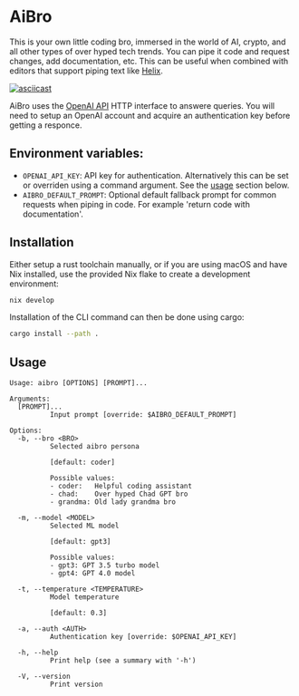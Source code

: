 # AiBro

This is your own little coding bro, immersed in the world of AI, crypto, and all
other types of over hyped tech trends. You can pipe it code and request changes,
add documentation, etc. This can be useful when combined with editors that
support piping text like [Helix](https://helix-editor.com).

[![asciicast](https://asciinema.org/a/605870.svg)](https://asciinema.org/a/605870)

AiBro uses the [OpenAI API](https://platform.openai.com/docs/api-reference)
HTTP interface to answere queries. You will need to setup an OpenAI account and
acquire an authentication key before getting a responce.

## Environment variables:

- `OPENAI_API_KEY`: API key for authentication. Alternatively this can be set or
overriden using a command argument. See the [usage](#usage) section below.
- `AIBRO_DEFAULT_PROMPT`: Optional default fallback prompt for common requests
when piping in code. For example 'return code with documentation'.

## Installation

Either setup a rust toolchain manually, or if you are using macOS and have Nix
installed, use the provided Nix flake to create a development environment:

```bash
nix develop
```

Installation of the CLI command can then be done using cargo:

```bash
cargo install --path .
```

## Usage

````
Usage: aibro [OPTIONS] [PROMPT]...

Arguments:
  [PROMPT]...
          Input prompt [override: $AIBRO_DEFAULT_PROMPT]

Options:
  -b, --bro <BRO>
          Selected aibro persona
          
          [default: coder]

          Possible values:
          - coder:   Helpful coding assistant
          - chad:    Over hyped Chad GPT bro
          - grandma: Old lady grandma bro

  -m, --model <MODEL>
          Selected ML model
          
          [default: gpt3]

          Possible values:
          - gpt3: GPT 3.5 turbo model
          - gpt4: GPT 4.0 model

  -t, --temperature <TEMPERATURE>
          Model temperature
          
          [default: 0.3]

  -a, --auth <AUTH>
          Authentication key [override: $OPENAI_API_KEY]

  -h, --help
          Print help (see a summary with '-h')

  -V, --version
          Print version
````
